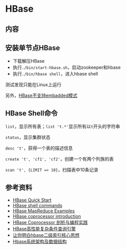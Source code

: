 # HBase

## 内容

## 安装单节点HBase

- 下载解压HBase
- 执行`./bin/start-hbase.sh`，启动zookeeper和hbase
- 执行`./bin/hbase shell`，进入hbase shell

测试发现只能在Linux上运行

另外，[HBase不支持embadded模式](https://issues.apache.org/jira/browse/HBASE-8016)

## HBase Shell命令

`list`，显示所有表；`list 't.*'`显示所有以`t`开头的字符串

`status`，显示集群状态

`desc 't'`，获得一个表的描述信息

`create 't', 'cf1', 'cf2'`，创建一个有两个列族的表

`scan 't', {LIMIT => 10}`，扫描表中10条记录



## 参考资料

- [HBase Quick Start](http://hbase.apache.org/0.94/book/quickstart.html) 
- [HBase shell commands](https://learnhbase.wordpress.com/2013/03/02/hbase-shell-commands/)
- [HBase MapReduce Examples](http://hbase.apache.org/0.94/book/mapreduce.example.html)
- [HBase coprocessor introduction](https://blogs.apache.org/hbase/entry/coprocessor_introduction)
- [HBase Coprocessor 剖析与编程实践](http://www.cnblogs.com/ventlam/archive/2012/10/30/2747024.html)
- [HBase高性能复杂条件查询引擎](http://www.infoq.com/cn/articles/hbase-second-index-engine)
- [让你明白hbase二级索引核心思想](http://www.aboutyun.com/thread-8819-1-1.html)
- [Hbase系统架构及数据结构](http://www.uml.org.cn/zjjs/201211132.asp)